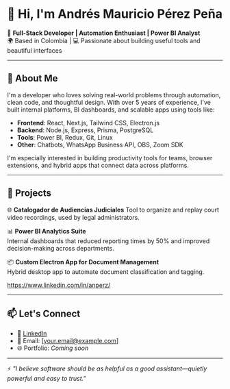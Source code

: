 # 👋 Hi, I'm Andrés Mauricio Pérez Peña

🎯 **Full-Stack Developer | Automation Enthusiast | Power BI Analyst**  
🌍 Based in Colombia | 💻 Passionate about building useful tools and beautiful interfaces

---

## 🧠 About Me

I'm a developer who loves solving real-world problems through automation, clean code, and thoughtful design. With over 5 years of experience, I've built internal platforms, BI dashboards, and scalable apps using tools like:

- **Frontend**: React, Next.js, Tailwind CSS, Electron.js  
- **Backend**: Node.js, Express, Prisma, PostgreSQL  
- **Tools**: Power BI, Redux, Git, Linux  
- **Other**: Chatbots, WhatsApp Business API, OBS, Zoom SDK

I'm especially interested in building productivity tools for teams, browser extensions, and hybrid apps that connect data across platforms.

---

## 🚀 Projects

🌐 **Catalogador de Audiencias Judiciales** 
Tool to organize and replay court video recordings, used by legal administrators.

📊 **Power BI Analytics Suite**  
Internal dashboards that reduced reporting times by 50% and improved decision-making across departments.

📦 **Custom Electron App for Document Management**  
Hybrid desktop app to automate document classification and tagging.

https://www.linkedin.com/in/anperz/

---

## 📫 Let's Connect

- 💼 [LinkedIn](https://www.linkedin.com/in/andrés-mauricio-pérez-peña-04550318a/)  
- 💌 Email: [your.email@example.com]  
- 🌐 Portfolio: _Coming soon_

---

⚡ _"I believe software should be as helpful as a good assistant—quietly powerful and easy to trust."_  

